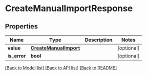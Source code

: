 # CreateManualImportResponse

## Properties
Name | Type | Description | Notes
------------ | ------------- | ------------- | -------------
**value** | [**CreateManualImport**](CreateManualImport.md) |  | [optional] 
**is_error** | **bool** |  | [optional] 

[[Back to Model list]](../README.md#documentation-for-models) [[Back to API list]](../README.md#documentation-for-api-endpoints) [[Back to README]](../README.md)

